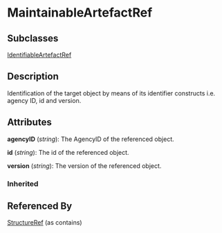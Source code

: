 
# MaintainableArtefactRef



## Subclasses

[IdentifiableArtefactRef](IdentifiableArtefactRef.md)



## Description

Identification of the target object by means of its identifier constructs i.e. agency ID, id and version.


## Attributes

**agencyID** (*string*): The AgencyID of the referenced object.

**id** (*string*): The id of the referenced object.

**version** (*string*): The version of the referenced object.

### Inherited





## Referenced By

[StructureRef](StructureRef.md) (as contains)


